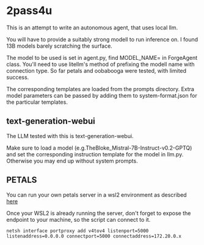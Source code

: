 # 2pass4u

This is an attempt to write an autonomous agent, that uses local llm.

You will have to provide a suitably strong modell to run inference on. I found 13B models barely scratching the surface.

The model to be used is set in agent.py, find MODEL_NAME= in ForgeAgent class.
You'll need to use litellm's method of prefixing the modell name with connection type. So far petals and oobabooga were tested, with limited success.

The corresponding templates are loaded from the prompts directory.
Extra model parameters can be passed by adding them to system-format.json for the particular templates.

## text-generation-webui
The LLM tested with this is text-generation-webui.

Make sure to load a model (e.g.TheBloke_Mistral-7B-Instruct-v0.2-GPTQ) and set the corresponding instruction template for the model in llm.py. Otherwise you may end up without system prompts.

## PETALS
You can run your own petals server in a wsl2 environment
as described [here](https://github.com/petals-infra/chat.petals.dev)

Once your WSL2 is already running the server, don't forget to expose the endpoint to your machine, so the script can connect to it.

```
netsh interface portproxy add v4tov4 listenport=5000 listenaddress=0.0.0.0 connectport=5000 connectaddress=172.20.0.x
```
